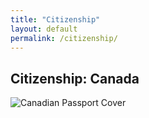 ```yaml
---
title: "Citizenship"
layout: default
permalink: /citizenship/
---
```

## Citizenship: Canada
![Canadian Passport Cover](assets/images/Citizenship.jpg)